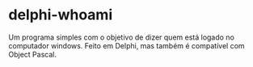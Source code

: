 # delphi-whoami
 Um programa simples com o objetivo de dizer quem está logado no computador windows. Feito em Delphi, mas também é compatível com Object Pascal.
